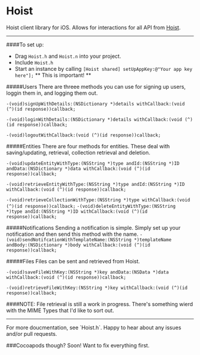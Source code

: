 Hoist
=====

Hoist client library for iOS. Allows for interactions for all API from [Hoist](http://www.hoistapps.com).
<hr>

####To set up:
*  Drag `Hoist.h` and `Hoist.n` into your project.
*  Include `Hoist.h`
*  Start an instance by calling `[Hoist shared] setUpAppKey:@"Your app key here"];` ** This is important! ** 

#####Users
There are threee methods you can use for signing up users, loggin them in, and logging them out.

`-(void)signUpWithDetails:(NSDictionary *)details withCallback:(void (^)(id response))callback;`

`-(void)loginWithDetails:(NSDictionary *)details withCallback:(void (^)(id response))callback;`

`-(void)logoutWithCallback:(void (^)(id response))callback;`

#####Entities
There are four methods for entities. These deal with saving/updating, retrieval, collection retrieval and deletion.

`-(void)updateEntityWithType:(NSString *)type andId:(NSString *)ID andData:(NSDictionary *)data withCallback:(void (^)(id response))callback;`

`-(void)retrieveEntityWithType:(NSString *)type andId:(NSString *)ID withCallback:(void (^)(id response))callback;`

`-(void)retrieveCollectionWithType:(NSString *)type withCallback:(void (^)(id response))callback;`
`-(void)deleteEntityWithType:(NSString *)type andId:(NSString *)ID withCallback:(void (^)(id response))callback;`

#####Notifications
Sending a notification is simple. Simply set up your notification and then send this method with the name.
`-(void)sendNotifcationWithTemplateName:(NSString *)templateName andBody:(NSDictionary *)body withCallback:(void (^)(id response))callback;`


#####Files
Files can be sent and retrieved from Hoist.

`-(void)saveFileWithKey:(NSString *)key andData:(NSData *)data withCallback:(void (^)(id response))callback;`

`-(void)retrieveFileWithKey:(NSString *)key withCallback:(void (^)(id response))callback;`

####NOTE: File retrieval is still a work in progress. There's something wierd with the MIME Types that I'd like to sort out. 
<hr>   
For more doucmentation, see `Hoist.h`. Happy to hear about any issues and/or pull requests.


###Cocoapods though? 
Soon! Want to fix everything first. 
